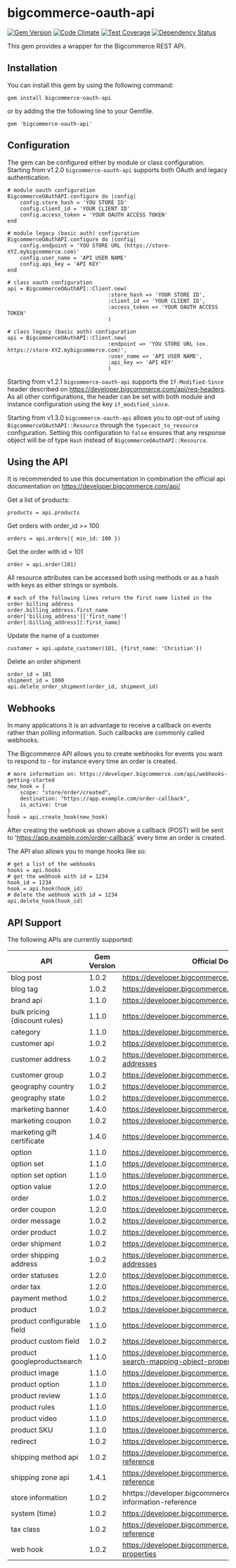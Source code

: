 bigcommerce-oauth-api
==========================
[![Gem Version](https://badge.fury.io/rb/bigcommerce-oauth-api.svg)](http://badge.fury.io/rb/bigcommerce-oauth-api)
[![Code Climate](https://codeclimate.com/github/corthmann/bigcommerce-oauth-api/badges/gpa.svg)](https://codeclimate.com/github/corthmann/bigcommerce-oauth-api)
[![Test Coverage](https://codeclimate.com/github/corthmann/bigcommerce-oauth-api/badges/coverage.svg)](https://codeclimate.com/github/corthmann/bigcommerce-oauth-api)
[![Dependency Status](https://gemnasium.com/corthmann/bigcommerce-oauth-api.svg)](https://gemnasium.com/corthmann/bigcommerce-oauth-api)

This gem provides a wrapper for the Bigcommerce REST API.

Installation
-------------
You can install this gem by using the following command:
```
gem install bigcommerce-oauth-api
```
or by adding the the following line to your Gemfile.
```
gem 'bigcommerce-oauth-api'
```

Configuration
-------------
The gem can be configured either by module or class configuration. Starting from v1.2.0 `bigcommerce-oauth-api` supports both OAuth and legacy authentication.
```
# module oauth configuration
BigcommerceOAuthAPI.configure do |config|
    config.store_hash = 'YOU STORE ID'
    config.client_id = 'YOUR CLIENT ID'
    config.access_token = 'YOUR OAUTH ACCESS TOKEN'
end

# module legacy (basic auth) configuration
BigcommerceOAuthAPI.configure do |config|
    config.endpoint = 'YOU STORE URL (https://store-XYZ.mybigcommerce.com)'
    config.user_name = 'API USER NAME'
    config.api_key = 'API KEY'
end

# class oauth configuration
api = BigcommerceOAuthAPI::Client.new(
                                :store_hash => 'YOUR STORE ID',
                                :client_id => 'YOUR CLIENT ID',
                                :access_token => 'YOUR OAUTH ACCESS TOKEN'
                                )

# class legacy (basic auth) configuration
api = BigcommerceOAuthAPI::Client.new(
                                :endpoint => 'YOU STORE URL (ex. https://store-XYZ.mybigcommerce.com)',
                                :user_name => 'API USER NAME',
                                :api_key => 'API KEY'
                                )
```

Starting from v1.2.1 `bigcommerce-oauth-api` supports the `If-Modified-Since` header described on https://developer.bigcommerce.com/api/req-headers. As all other configurations, the header can be set with both module and instance configuration using the key `if_modified_since`.

Starting from v1.3.0 `bigcommerce-oauth-api` allows you to opt-out of using `BigcommerceOAuthAPI::Resource` through the `typecast_to_resource` configuration. Setting this configuration to `false` ensures that any response object will be of type `Hash` instead of `BigcommerceOAuthAPI::Resource`.

Using the API
-------------
It is recommended to use this documentation in combination the official api documentation on https://developer.bigcommerce.com/api/

Get a list of products:
```
products = api.products
```
Get orders with order_id >= 100
```
orders = api.orders({ min_id: 100 })
```
Get the order with id = 101
```
order = api.order(101)
```
All resource attributes can be accessed both using methods or as a hash with keys as either strings or symbols.
```
# each of the following lines return the first name listed in the order billing address
order.billing_address.first_name
order['billing_address']['first_name']
order[:billing_address][:first_name]
```
Update the name of a customer
```
customer = api.update_customer(101, {first_name: 'Christian'})
```
Delete an order shipment
```
order_id = 101
shipment_id = 1000
api.delete_order_shipment(order_id, shipment_id)
```

Webhooks
-------------
In many applications it is an advantage to receive a callback on events rather than polling information. Such callbacks are commonly called webhooks.

The Bigcommerce API allows you to create webhooks for events you want to respond to - for instance every time an order is created.
```
# more information on: https://developer.bigcommerce.com/api/webhooks-getting-started
new_hook = {
    scope: "store/order/created",
    destination: "https://app.example.com/order-callback",
    is_active: true
}
hook = api.create_hook(new_hook)
```
After creating the webhook as shown above a callback (POST) will be sent to 'https://app.example.com/order-callback' every time an order is created.

The API also allows you to mange hooks like so:
```
# get a list of the webhooks
hooks = api.hooks
# get the webhook with id = 1234
hook_id = 1234
hook = api.hook(hook_id)
# delete the webhook with id = 1234
api.delete_hook(hook_id)
```

API Support
-------------
The following APIs are currently supported:

API | Gem Version | Official Documentation
--- | --- | ---
blog post | 1.0.2 | https://developer.bigcommerce.com/api/v2/#blog-posts
blog tag | 1.0.2 | https://developer.bigcommerce.com/api/v2/#blog-tags
brand api | 1.1.0 | https://developer.bigcommerce.com/api/v2/#brands
bulk pricing (discount rules) | 1.1.0 | https://developer.bigcommerce.com/api/v2/#bulk-pricing
category | 1.1.0 | https://developer.bigcommerce.com/api/v2/#categories
customer api | 1.0.2 | https://developer.bigcommerce.com/api/v2/#customers-2
customer address | 1.0.2 | https://developer.bigcommerce.com/api/v2/#customer-addresses
customer group | 1.0.2 | https://developer.bigcommerce.com/api/v2/#customer-groups
geography country | 1.0.2 | https://developer.bigcommerce.com/api/v2/#countries
geography state | 1.0.2 | https://developer.bigcommerce.com/api/v2/#states
marketing banner | 1.4.0 | https://developer.bigcommerce.com/api/v2/#banners
marketing coupon | 1.0.2 | https://developer.bigcommerce.com/api/v2/#coupons
marketing gift certificate | 1.4.0 | https://developer.bigcommerce.com/api/v2/#gift-certificates
option | 1.1.0 | https://developer.bigcommerce.com/api/v2/#options
option set | 1.1.0 | https://developer.bigcommerce.com/api/v2/#option-sets
option set option | 1.1.0 | https://developer.bigcommerce.com/api/v2/#option-set-options
option value | 1.2.0 | https://developer.bigcommerce.com/api/v2/#option-values
order | 1.0.2 | https://developer.bigcommerce.com/api/v2/#orders-2
order coupon | 1.2.0 | https://developer.bigcommerce.com/api/v2/#order-coupons
order message | 1.0.2 | https://developer.bigcommerce.com/api/v2/#order-messages
order product | 1.0.2 | https://developer.bigcommerce.com/api/v2/#order-products-2
order shipment | 1.0.2 | https://developer.bigcommerce.com/api/v2/#shipments
order shipping address | 1.0.2 | https://developer.bigcommerce.com/api/v2/#order-shipping-addresses
order statuses | 1.2.0 | https://developer.bigcommerce.com/api/stores/v2/order_statuses
order tax | 1.2.0 | https://developer.bigcommerce.com/api/v2/#order-taxes
payment method | 1.0.2 | https://developer.bigcommerce.com/api/v2/#payment-methods
product | 1.0.2 | https://developer.bigcommerce.com/api/v2/#products
product configurable field | 1.1.0 | https://developer.bigcommerce.com/api/v2/#configurable-fields
product custom field | 1.0.2 | https://developer.bigcommerce.com/api/v2/#custom-fields
product googleproductsearch | 1.1.0 | https://developer.bigcommerce.com/api/v2/#google-product-search-mapping-object-properties
product image | 1.1.0 | https://developer.bigcommerce.com/api/v2/#product-images
product option | 1.1.0 | https://developer.bigcommerce.com/api/v2/#product-options
product review | 1.1.0 | https://developer.bigcommerce.com/api/v2/#product-reviews
product rules | 1.1.0 | https://developer.bigcommerce.com/api/v2/#product-rules
product video | 1.1.0 | https://developer.bigcommerce.com/api/v2/#videos
product SKU | 1.1.0 | https://developer.bigcommerce.com/api/v2/#skus
redirect | 1.0.2 | https://developer.bigcommerce.com/api/v2/#redirects
shipping method api | 1.0.2 | https://developer.bigcommerce.com/api/v2/#shipping-methods-reference
shipping zone api | 1.4.1 | https://developer.bigcommerce.com/api/v2/#shipping-zones-reference
store information | 1.0.2 | hhttps://developer.bigcommerce.com/api/v2/#store-information-reference
system (time) | 1.0.2 | https://developer.bigcommerce.com/api/v2/#system-reference
tax class | 1.0.2 | https://developer.bigcommerce.com/api/v2/#tax-class-reference
web hook | 1.0.2 | https://developer.bigcommerce.com/api/#webhook-object-properties
